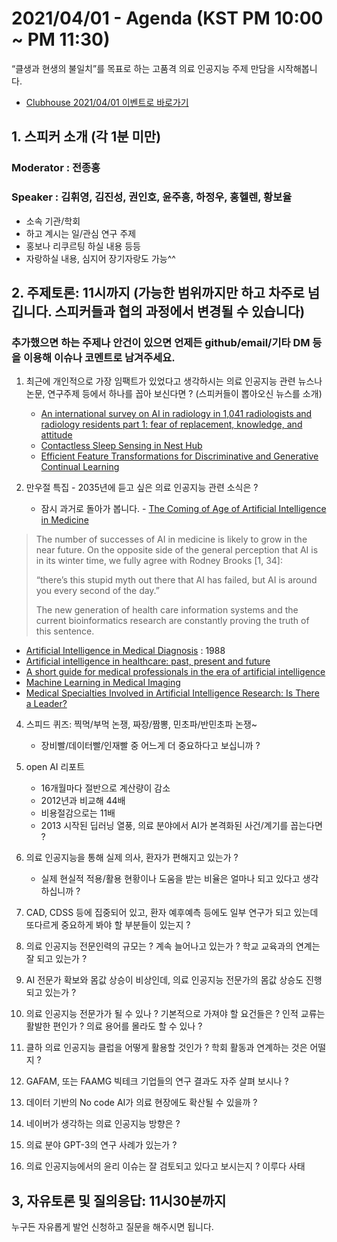 # 2021/04/01 - Agenda (KST PM 10:00 ~ PM 11:30)

“클생과 현생의 불일치”를 목표로 하는 고품격 의료 인공지능 주제 만담을 시작해봅니다. 

* [Clubhouse 2021/04/01 이벤트로 바로가기](https://www.joinclubhouse.com/event/xXQAqlEg)

## 1. 스피커 소개 (각 1분 미만)
### Moderator : 전종홍
### Speaker : 김휘영, 김진성, 권인호, 윤주흥, 하정우, 홍헬렌, 황보율 
* 소속 기관/학회
* 하고 계시는 일/관심 연구 주제
* 홍보나 리쿠르팅 하실 내용 등등
* 자랑하실 내용, 심지어 장기자랑도 가능^^

## 2. 주제토론: 11시까지 (가능한 범위까지만 하고 차주로 넘깁니다. 스피커들과 협의 과정에서 변경될 수 있습니다)

### 추가했으면 하는 주제나 안건이 있으면 언제든 github/email/기타 DM 등을 이용해 이슈나 코멘트로 남겨주세요. 

1. 최근에 개인적으로 가장 임팩트가 있었다고 생각하시는 의료 인공지능 관련  뉴스나 논문, 연구주제 등에서 하나를 꼽아 보신다면 ? (스피커들이 뽑아오신 뉴스를 소개) 

   * [An international survey on AI in radiology in 1,041 radiologists and radiology residents part 1: fear of replacement, knowledge, and attitude](https://link.springer.com/article/10.1007/s00330-021-07781-5?fbclid=IwAR2Q8fapOHMkXEDce-EW0umd6R5Dm-98-XuzpolB-QxaXqTB_frLnyNkOAA)
   * [Contactless Sleep Sensing in Nest Hub](https://ai.googleblog.com/2021/03/contactless-sleep-sensing-in-nest-hub.html)
   * [Efficient Feature Transformations for Discriminative and Generative Continual Learning](https://arxiv.org/abs/2103.13558v1)

2. 만우절 특집 - 2035년에 듣고 싶은 의료 인공지능 관련 소식은 ? 
   * 잠시 과거로 돌아가 봅니다. - [The Coming of Age of Artificial Intelligence in Medicine](https://www.ncbi.nlm.nih.gov/pmc/articles/PMC2752210/) 
>The number of successes of AI in medicine is likely to grow in the near future. On the opposite side of the general perception that AI is in its winter time, we fully agree with Rodney Brooks [1, 34]:
>
>“there’s this stupid myth out there that AI has failed, but AI is around you every second of the day.”
>
>The new generation of health care information systems and the current bioinformatics research are constantly proving the truth of this sentence.
   * [Artificial Intelligence in Medical Diagnosis](https://www.acpjournals.org/doi/10.7326/0003-4819-108-1-80) : 1988 
   * [Artificial intelligence in healthcare: past, present and future ](https://svn.bmj.com/content/2/4/230) 
   * [A short guide for medical professionals in the era of artificial intelligence](https://www.nature.com/articles/s41746-020-00333-z)
   * [Machine Learning in Medical Imaging](https://www.sciencedirect.com/science/article/abs/pii/S1546144017316733)
   * [Medical Specialties Involved in Artificial Intelligence Research: Is There a Leader?](https://tasmanmedicaljournal.com/2020/02/medical-specialties-involved-in-artificial-intelligence-research-is-there-a-leader/)

4. 스피드 퀴즈: 찍먹/부먹 논쟁, 짜장/짬뽕, 민초파/반민초파 논쟁~ 
   * 장비빨/데이터빨/인재빨 중 어느게 더 중요하다고 보십니까 ? 
   
3. open AI 리포트 
   * 16개월마다 절반으로 계산량이 감소
   * 2012년과 비교해 44배
   * 비용절감으로는 11배 
   * 2013 시작된 딥러닝 열풍, 의료 분야에서 AI가 본격화된 사건/계기를 꼽는다면 ?   

4. 의료 인공지능을 통해 실제 의사, 환자가 편해지고 있는가 ? 
   * 실제 현실적 적용/활용 현황이나 도움을 받는 비율은 얼마나 되고 있다고 생각하십니까 ?       
 
5. CAD, CDSS 등에 집중되어 있고, 환자 예후예측 등에도 일부 연구가 되고 있는데 또다르게 중요하게 봐야 할 부분들이 있는지 ?      
 
6. 의료 인공지능 전문인력의 규모는 ? 계속 늘어나고 있는가 ? 학교 교육과의 연계는 잘 되고 있는가 ? 

7. AI 전문가 확보와 몸값 상승이 비상인데, 의료 인공지능 전문가의 몸값 상승도 진행되고 있는가 ?

8. 의료 인공지능 전문가가 될 수 있나 ? 기본적으로 가져야 할 요건들은 ? 인적 교류는 활발한 편인가 ? 의료 용어를 몰라도 할 수 있나 ?

9. 클하 의료 인공지능 클럽을 어떻게 활용할 것인가 ? 학회 활동과 연계하는 것은 어떨지 ?

10. GAFAM, 또는 FAAMG 빅테크 기업들의 연구 결과도 자주 살펴 보시나 ?

11. 데이터 기반의 No code AI가 의료 현장에도 확산될 수 있을까 ?

12. 네이버가 생각하는 의료 인공지능 방향은 ?

13. 의료 분야 GPT-3의 연구 사례가 있는가 ?

14. 의료 인공지능에서의 윤리 이슈는 잘 검토되고 있다고 보시는지 ? 이루다 사태

## 3, 자유토론 및 질의응답: 11시30분까지

누구든 자유롭게 발언 신청하고 질문을 해주시면 됩니다. 
